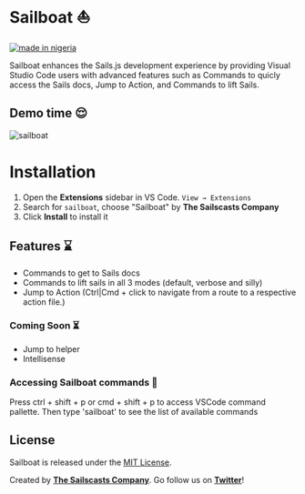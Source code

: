 # Sailboat ⛵

[![made in nigeria](https://img.shields.io/badge/made%20in-nigeria-008751.svg?style=for-the-badge)](https://github.com/acekyd/made-in-nigeria)

Sailboat enhances the Sails.js development experience by providing Visual Studio Code users with advanced features such as Commands to quicly access the Sails docs, Jump to Action, and Commands to lift Sails.

## Demo time 😌
![sailboat](images/demo.gif)

# Installation

1. Open the **Extensions** sidebar in VS Code. `View → Extensions`
2. Search for `sailboat`, choose "Sailboat" by **The Sailscasts Company**
3. Click **Install** to install it

## Features ⌛
- Commands to get to Sails docs
- Commands to lift sails in all 3 modes (default, verbose and silly)
- Jump to Action (Ctrl|Cmd + click to navigate from a route to a respective action file.)

### Coming Soon ⏳
- Jump to helper
- Intellisense

### Accessing Sailboat commands 💪
Press ctrl + shift + p or cmd + shift + p to access VSCode command pallette. Then type 'sailboat' to see the list of available commands

## License

Sailboat is released under the [MIT License](https://github.com/sailscastshq/sailboat/blob/master/LICENSE.md).

Created by **[The Sailscasts Company](https://github.com/sailscastshq)**.
Go follow us on **[Twitter](https://twitter.com/sailscastshq)**!
